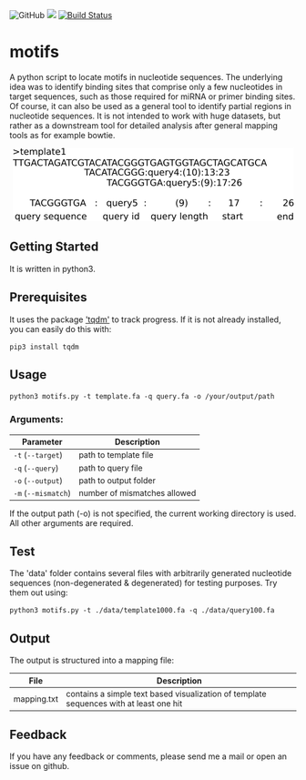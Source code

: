 ![GitHub](https://img.shields.io/github/license/mschemmel/motifs)
<img src="https://img.shields.io/badge/python-3.6--3.9-9cf.svg?style=flat">
[![Build Status](https://travis-ci.org/mschemmel/motifs.svg?branch=master)](https://travis-ci.org/mschemmel/motifs)

# motifs

A python script to locate motifs in nucleotide sequences. The underlying idea was to identify binding sites that comprise only a few nucleotides in target sequences, such as those required for miRNA or primer binding sites. Of course, it can also be used as a general tool to identify partial regions in nucleotide sequences. It is not intended to work with huge datasets, but rather as a downstream tool for detailed analysis after general mapping tools as for example bowtie.  

<p align="center">
<img src="/images/illustrate_mapping.png">
</p>

## Getting Started
It is written in python3.

## Prerequisites
It uses the package ['tqdm'](https://github.com/tqdm/tqdm) to track progress. If it is not already installed, you can easily do this with:
```
pip3 install tqdm 
```

## Usage
```
python3 motifs.py -t template.fa -q query.fa -o /your/output/path 
```
### Arguments:
| Parameter | Description |
| --------- | ----------- |
| `-t` (`--target`) | path to template file |
| `-q` (`--query`) | path to query file |
| `-o` (`--output`) | path to output folder |
| `-m` (`--mismatch`) | number of mismatches allowed |

If the output path (-o) is not specified, the current working directory is used. All other arguments are required.
## Test

The 'data' folder contains several files with arbitrarily generated nucleotide sequences (non-degenerated & degenerated) for testing purposes. Try them out using:

```
python3 motifs.py -t ./data/template1000.fa -q ./data/query100.fa 
```
## Output
The output is structured into a mapping file:

| File | Description |
| ---- | ----------- |
| mapping.txt | contains a simple text based visualization of template sequences with at least one hit |

## Feedback
If you have any feedback or comments, please send me a mail or open an issue on github.
